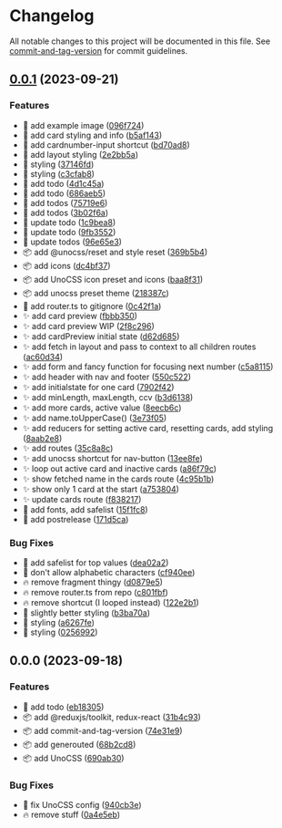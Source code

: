 # Changelog

All notable changes to this project will be documented in this file. See [commit-and-tag-version](https://github.com/absolute-version/commit-and-tag-version) for commit guidelines.

## [0.0.1](https://github.com/henrikvilhelmberglund/javascript-3-assignment-ewallet/compare/v0.0.0...v0.0.1) (2023-09-21)


### Features

* :bento: add example image ([096f724](https://github.com/henrikvilhelmberglund/javascript-3-assignment-ewallet/commit/096f7242acca68aeaa3f8dc5a13d6817eddc0366))
* :lipstick: add card styling and info ([b5af143](https://github.com/henrikvilhelmberglund/javascript-3-assignment-ewallet/commit/b5af1434d92552f2d48f95f33d087f473248b04e))
* :lipstick: add cardnumber-input shortcut ([bd70ad8](https://github.com/henrikvilhelmberglund/javascript-3-assignment-ewallet/commit/bd70ad82dad49845936a8f34c49fa7aff01910f1))
* :lipstick: add layout styling ([2e2bb5a](https://github.com/henrikvilhelmberglund/javascript-3-assignment-ewallet/commit/2e2bb5af5f09da0561f249a97cd99c0bb24a8add))
* :lipstick: styling ([37146fd](https://github.com/henrikvilhelmberglund/javascript-3-assignment-ewallet/commit/37146fda12d504e9c435acfa88d7078ae338137f))
* :lipstick: styling ([c3cfab8](https://github.com/henrikvilhelmberglund/javascript-3-assignment-ewallet/commit/c3cfab8152897ac3ac09170ae08b2af406209866))
* :memo: add todo ([4d1c45a](https://github.com/henrikvilhelmberglund/javascript-3-assignment-ewallet/commit/4d1c45a38e3950387f24041f37eaf0bb760caa85))
* :memo: add todo ([686aeb5](https://github.com/henrikvilhelmberglund/javascript-3-assignment-ewallet/commit/686aeb5df88bbfd8436a1687ce55f07380cefd1c))
* :memo: add todos ([75719e6](https://github.com/henrikvilhelmberglund/javascript-3-assignment-ewallet/commit/75719e61a110ae2aedec58d27a8229bf0f505c31))
* :memo: add todos ([3b02f6a](https://github.com/henrikvilhelmberglund/javascript-3-assignment-ewallet/commit/3b02f6a9dd90efd4a432a2e0b38e3f37560e6119))
* :memo: update todo ([1c9bea8](https://github.com/henrikvilhelmberglund/javascript-3-assignment-ewallet/commit/1c9bea89f45d8bdb530324089882f821ccd787e9))
* :memo: update todo ([9fb3552](https://github.com/henrikvilhelmberglund/javascript-3-assignment-ewallet/commit/9fb35524be6d9ad2cf34cbb8d52af12a3f0db81c))
* :memo: update todos ([96e65e3](https://github.com/henrikvilhelmberglund/javascript-3-assignment-ewallet/commit/96e65e3dac8e70952e59fb5795ec5333da7bc084))
* :package: add @unocss/reset and style reset ([369b5b4](https://github.com/henrikvilhelmberglund/javascript-3-assignment-ewallet/commit/369b5b4c8a63a1d8033cb3e77fbce54bd2eea59c))
* :package: add icons ([dc4bf37](https://github.com/henrikvilhelmberglund/javascript-3-assignment-ewallet/commit/dc4bf37503942a663a2b77398dd20a65643190e7))
* :package: add UnoCSS icon preset and icons ([baa8f31](https://github.com/henrikvilhelmberglund/javascript-3-assignment-ewallet/commit/baa8f3144005ce4b8d7b6b55dceb12565c9e6634))
* :package: add unocss preset theme ([218387c](https://github.com/henrikvilhelmberglund/javascript-3-assignment-ewallet/commit/218387ce5e75e7191dbd2151b9e3205d42dc088a))
* :see_no_evil: add router.ts to gitignore ([0c42f1a](https://github.com/henrikvilhelmberglund/javascript-3-assignment-ewallet/commit/0c42f1a0bf737d008813accb0bc339b8a537dd5b))
* :sparkles: add card preview ([fbbb350](https://github.com/henrikvilhelmberglund/javascript-3-assignment-ewallet/commit/fbbb350246fc84549b24cd82161b7277173dd52f))
* :sparkles: add card preview WIP ([2f8c296](https://github.com/henrikvilhelmberglund/javascript-3-assignment-ewallet/commit/2f8c296bd6465a1fc9846b65b88fe3aecc794e69))
* :sparkles: add cardPreview initial state ([d62d685](https://github.com/henrikvilhelmberglund/javascript-3-assignment-ewallet/commit/d62d685b5ea3bd7789f520152bd23e983804cac7))
* :sparkles: add fetch in layout and pass to context to all children routes ([ac60d34](https://github.com/henrikvilhelmberglund/javascript-3-assignment-ewallet/commit/ac60d3467fd0996600e8c76c9aaa2a9463df8ba3))
* :sparkles: add form and fancy function for focusing next number ([c5a8115](https://github.com/henrikvilhelmberglund/javascript-3-assignment-ewallet/commit/c5a8115999352ea1d16e6531b3cc65beb29d20ff))
* :sparkles: add header with nav and footer ([550c522](https://github.com/henrikvilhelmberglund/javascript-3-assignment-ewallet/commit/550c5224a46264d50e32f7ce378139e8b936a52d))
* :sparkles: add initialstate for one card ([7902f42](https://github.com/henrikvilhelmberglund/javascript-3-assignment-ewallet/commit/7902f42c1e6518d3364b51af7cee2d997f88be74))
* :sparkles: add minLength, maxLength, ccv ([b3d6138](https://github.com/henrikvilhelmberglund/javascript-3-assignment-ewallet/commit/b3d6138af964b2dff51add97ecfd4ccb72c235ca))
* :sparkles: add more cards, active value ([8eecb6c](https://github.com/henrikvilhelmberglund/javascript-3-assignment-ewallet/commit/8eecb6cfa8bbfd391f370e00ed0731924504db6e))
* :sparkles: add name.toUpperCase() ([3e73f05](https://github.com/henrikvilhelmberglund/javascript-3-assignment-ewallet/commit/3e73f0544d80c1f924c3880705a7fe7b9af0cfc2))
* :sparkles: add reducers for setting active card, resetting cards, add styling ([8aab2e8](https://github.com/henrikvilhelmberglund/javascript-3-assignment-ewallet/commit/8aab2e83750f337ccf64a4ef3da19a2ffe7534e8))
* :sparkles: add routes ([35c8a8c](https://github.com/henrikvilhelmberglund/javascript-3-assignment-ewallet/commit/35c8a8cfdf78b566f3347b9680d4507401cff6b9))
* :sparkles: add unocss shortcut for nav-button ([13ee8fe](https://github.com/henrikvilhelmberglund/javascript-3-assignment-ewallet/commit/13ee8fe133adcffb0c8d4791b62e1eb63a113e64))
* :sparkles: loop out active card and inactive cards ([a86f79c](https://github.com/henrikvilhelmberglund/javascript-3-assignment-ewallet/commit/a86f79c7a850e22b336a880ff6057ee7ef0a1c0f))
* :sparkles: show fetched name in the cards route ([4c95b1b](https://github.com/henrikvilhelmberglund/javascript-3-assignment-ewallet/commit/4c95b1b04eeb499fd82f75c5dbc9f3ea8a0de437))
* :sparkles: show only 1 card at the start ([a753804](https://github.com/henrikvilhelmberglund/javascript-3-assignment-ewallet/commit/a75380486a1410147142d3905354240cbd2395b1))
* :sparkles: update cards route ([f838217](https://github.com/henrikvilhelmberglund/javascript-3-assignment-ewallet/commit/f838217a9e7152e2cfced93c5ec253ebce5275de))
* :wrench: add fonts, add safelist ([15f1fc8](https://github.com/henrikvilhelmberglund/javascript-3-assignment-ewallet/commit/15f1fc82c24ce2a20363e274389b4ed79fbecf1b))
* :wrench: add postrelease ([171d5ca](https://github.com/henrikvilhelmberglund/javascript-3-assignment-ewallet/commit/171d5ca4cd78ee726c61f4676e63f5817fa620bb))


### Bug Fixes

* :bug: add safelist for top values ([dea02a2](https://github.com/henrikvilhelmberglund/javascript-3-assignment-ewallet/commit/dea02a243b0ad2e2e7b3b4414390449e54a5002b))
* :bug: don't allow alphabetic characters ([cf940ee](https://github.com/henrikvilhelmberglund/javascript-3-assignment-ewallet/commit/cf940eeef4bfe75c377e6d25633dd9cc829ba379))
* :fire: remove fragment thingy ([d0879e5](https://github.com/henrikvilhelmberglund/javascript-3-assignment-ewallet/commit/d0879e50f716b000f408d7cce72906c853c78af2))
* :fire: remove router.ts from repo ([c801fbf](https://github.com/henrikvilhelmberglund/javascript-3-assignment-ewallet/commit/c801fbf135a942ebf9376e26b7ce790038e56145))
* :fire: remove shortcut (I looped instead) ([122e2b1](https://github.com/henrikvilhelmberglund/javascript-3-assignment-ewallet/commit/122e2b14dba8b60904fd111c70eb21002bf8fcd3))
* :lipstick: slightly better styling ([b3ba70a](https://github.com/henrikvilhelmberglund/javascript-3-assignment-ewallet/commit/b3ba70a57333ed7e86c1df46d16423f086be1e9c))
* :lipstick: styling ([a6267fe](https://github.com/henrikvilhelmberglund/javascript-3-assignment-ewallet/commit/a6267fee1f4c0c211280bdb0ad665dfd4dbf1977))
* :lipstick: styling ([0256992](https://github.com/henrikvilhelmberglund/javascript-3-assignment-ewallet/commit/0256992712276e1a48068d65b4b77c0c0bb03b84))

## 0.0.0 (2023-09-18)


### Features

* :memo: add todo ([eb18305](https://github.com/henrikvilhelmberglund/javascript-3-assignment-ewallet/commit/eb18305784b110d7abb205cc303fa6d33cf727e8))
* :package: add @reduxjs/toolkit, redux-react ([31b4c93](https://github.com/henrikvilhelmberglund/javascript-3-assignment-ewallet/commit/31b4c93a8d9f69a7f69082a930ed4efb40f0b263))
* :package: add commit-and-tag-version ([74e31e9](https://github.com/henrikvilhelmberglund/javascript-3-assignment-ewallet/commit/74e31e9b97aa16490032f172e62711fd1ba1eb51))
* :package: add generouted ([68b2cd8](https://github.com/henrikvilhelmberglund/javascript-3-assignment-ewallet/commit/68b2cd8d29db2db7059d1e617a942531805b2632))
* :package: add UnoCSS ([690ab30](https://github.com/henrikvilhelmberglund/javascript-3-assignment-ewallet/commit/690ab30fedfa1ddd6303a9911a787a6019d57273))


### Bug Fixes

* :bug: fix UnoCSS config ([940cb3e](https://github.com/henrikvilhelmberglund/javascript-3-assignment-ewallet/commit/940cb3e3f864fc4f956a7ccf89124fd877ee25ec))
* :fire: remove stuff ([0a4e5eb](https://github.com/henrikvilhelmberglund/javascript-3-assignment-ewallet/commit/0a4e5ebdbc8f28d1c86577f2370ae2ab655edbab))
